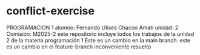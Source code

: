 # conflict-exercise
PROGRAMACION 1
alumno: Fernando Ulises Chacon Amati
unidad: 2
Comisión: M2025-2
este repositorio incluye todos los trabajos de la unidad 2 de la materia programación 1 
Este es un cambio en la main branch.
este es un cambio en el feature-branch
inconveniente resuelto
